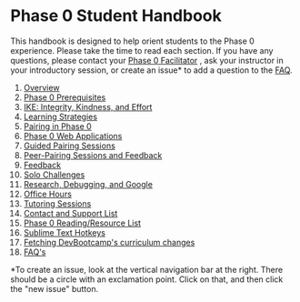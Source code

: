 # Phase 0 Student Handbook


This handbook is designed to help orient students to the Phase 0 experience. Please take the time to read each section. If you have any questions, please contact your [Phase 0 Facilitator](contact-and-support-list.md) , ask your instructor in your introductory session, or create an issue* to add a question to the [FAQ](FAQ.md).


1. [Overview](overview.md)
2. [Phase 0 Prerequisites](phase-0-prerequisites.md)
3. [IKE: Integrity, Kindness, and Effort](three-agreements.md)
3. [Learning Strategies](learning-strategies.md)
4. [Pairing in Phase 0](pairing-in-phase-0.md)
5. [Phase 0 Web Applications](p0-web-apps.md)
6. [Guided Pairing Sessions](guided-pairing-sessions.md)
7. [Peer-Pairing Sessions and Feedback](peer-pairing-sessions.md)
8. [Feedback](feedback.md)
9. [Solo Challenges](solo-challenges.md)
10. [Research, Debugging, and Google](research-debugging-and-google.md)
11. [Office Hours](office-hours.md)
12. [Tutoring Sessions](tutoring.md)
13. [Contact and Support List](contact-and-support-list.md)
14. [Phase 0 Reading/Resource List](resources.md)
15. [Sublime Text Hotkeys](hotkeys.md)
16. [Fetching DevBootcamp's curriculum changes](fetching-changes.md)
17. [FAQ's](FAQ.md)

*To create an issue, look at the vertical navigation bar at the right. There should be a circle with an exclamation point. Click on that, and then click the "new issue" button.
